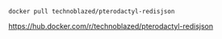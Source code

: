 ```
docker pull technoblazed/pterodactyl-redisjson
```

https://hub.docker.com/r/technoblazed/pterodactyl-redisjson
